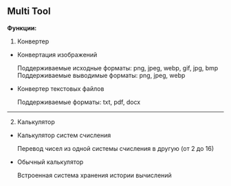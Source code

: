 ## Multi Tool

**Функции:**
1. Конвертер
- Конвертация изображений

  Поддерживаемые исходные форматы: png, jpeg, webp, gif, jpg, bmp  
  Поддерживаемые выводимые форматы: png, jpeg, webp
  
- Конвертер текстовых файлов

  Поддерживаемые форматы: txt, pdf, docx

---
2. Калькулятор 
- Калькулятор систем счисления

  Перевод чисел из одной системы счисления в другую (от 2 до 16)

- Обычный калькулятор

  Встроенная система хранения истории вычислений



